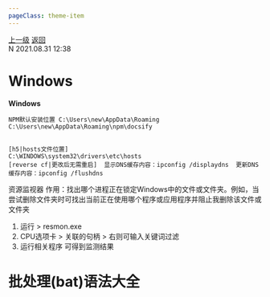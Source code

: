 ```yaml
---
pageClass: theme-item
---
```

<div class="extend-header">
    <div class="info">
        <div class="record">
            <a class="back" href="./">上一级</a>
            <a class="back" href="./">返回</a>
        </div>        
        <div class="mini">
            <span>N 2021.08.31 12:38</span>
        </div>
    </div>
    <div class="content"></div>
</div>
<div class="content-header">
<h1>Windows</h1><strong>Windows</strong>
</div>
<div class="static-content">

```
NPM默认安装位置 C:\Users\new\AppData\Roaming
C:\Users\new\AppData\Roaming\npm\docsify


[h5|hosts文件位置]
C:\WINDOWS\system32\drivers\etc\hosts
[reverse cf|更改后无需重启]  显示DNS缓存内容：ipconfig /displaydns  更新DNS缓存内容：ipconfig /flushdns
```

资源监视器
作用：找出哪个进程正在锁定Windows中的文件或文件夹。例如，当尝试删除文件夹时可找出当前正在使用哪个程序或应用程序并阻止我删除该文件或文件夹
1. 运行 > resmon.exe
2. CPU选项卡 > 关联的句柄 > 右则可输入关键词过滤
3. 运行相关程序 可得到监测结果


# 批处理(bat)语法大全



</div>